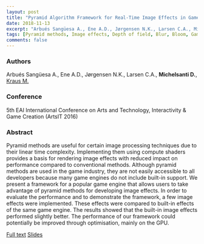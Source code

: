 ```yaml
---
layout: post
title: "Pyramid Algorithm Framework for Real-Time Image Effects in Game Engines"
date: 2018-11-13
excerpt: "Arbués Sangüesa A., Ene A.D., Jørgensen N.K., Larsen C.A., Michelsanti D., Kraus M."
tags: [Pyramid methods, Image effects, Depth of field, Blur, Bloom, Game engine, Texture lookup, Compute shader]
comments: false
---
```


### Authors

Arbués Sangüesa A., Ene A.D., Jørgensen N.K., Larsen C.A., **Michelsanti D.**, [Kraus M.](http://game.aau.dk/researchers/martin-kraus/)

### Conference

5th EAI International Conference on Arts and Technology, Interactivity & Game Creation (ArtsIT 2016)

### Abstract

Pyramid methods are useful for certain image processing techniques due to their linear time complexity. Implementing them using compute shaders provides a basis for rendering image effects with reduced impact on performance compared to conventional methods. Although pyramid methods are used in the game industry, they are not easily accessible to all developers because many game engines do not include built-in support. We present a framework for a popular game engine that allows users to take advantage of pyramid methods for developing image effects. In order to evaluate the performance and to demonstrate the framework, a few image effects were implemented. These effects were compared to built-in effects of the same game engine. The results showed that the built-in image effects performed slightly better. The performance of our framework could potentially be improved through optimisation, mainly on the GPU.

[Full text](https://link.springer.com/chapter/10.1007/978-3-319-55834-9_34)
[Slides](https://www.slideshare.net/DanielMichelsanti/pyramid-algorithm-framework-for-realtime-image-effects-in-game-engines)
